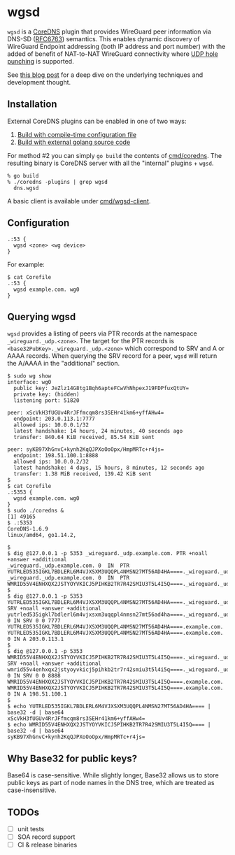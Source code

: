 # wgsd
`wgsd` is a [CoreDNS](https://github.com/coredns/coredns) plugin that provides WireGuard peer information via DNS-SD ([RFC6763](https://tools.ietf.org/html/rfc6763)) semantics. This enables dynamic discovery of WireGuard Endpoint addressing (both IP address and port number) with the added of benefit of NAT-to-NAT WireGuard connectivity where [UDP hole punching](https://en.wikipedia.org/wiki/UDP_hole_punching) is supported.

See [this blog post](https://www.jordanwhited.com/posts/wireguard-endpoint-discovery-nat-traversal/) for a deep dive on the underlying techniques and development thought.

## Installation
External CoreDNS plugins can be enabled in one of two ways:

1. [Build with compile-time configuration file](https://coredns.io/2017/07/25/compile-time-enabling-or-disabling-plugins/#build-with-compile-time-configuration-file)
2. [Build with external golang source code](https://coredns.io/2017/07/25/compile-time-enabling-or-disabling-plugins/#build-with-external-golang-source-code)

For method #2 you can simply `go build` the contents of [cmd/coredns](cmd/coredns). The resulting binary is CoreDNS server with all the "internal" plugins + `wgsd`.

```
% go build
% ./coredns -plugins | grep wgsd
  dns.wgsd
```

A basic client is available under [cmd/wgsd-client](cmd/wgsd-client).

## Configuration

```
.:53 {
  wgsd <zone> <wg device>
}
```

For example:
```
$ cat Corefile
.:53 {
  wgsd example.com. wg0
}
```

## Querying wgsd

`wgsd` provides a listing of peers via PTR records at the namespace `_wireguard._udp.<zone>`. The target for the PTR records is `<base32PubKey>._wireguard._udp.<zone>` which correspond to SRV and A or AAAA records. When querying the SRV record for a peer, `wgsd` will return the A/AAAA in the "additional" section.

```
$ sudo wg show
interface: wg0
  public key: JeZlz14G8tg1Bqh6apteFCwVhNhpexJ19FDPfuxQtUY=
  private key: (hidden)
  listening port: 51820

peer: xScVkH3fUGUv4RrJFfmcqm8rs3SEHr41km6+yffAHw4=
  endpoint: 203.0.113.1:7777
  allowed ips: 10.0.0.1/32
  latest handshake: 14 hours, 24 minutes, 40 seconds ago
  transfer: 840.64 KiB received, 85.54 KiB sent

peer: syKB97XhGnvC+kynh2KqQJPXoOoOpx/HmpMRTc+r4js=
  endpoint: 198.51.100.1:8888
  allowed ips: 10.0.0.2/32
  latest handshake: 4 days, 15 hours, 8 minutes, 12 seconds ago
  transfer: 1.38 MiB received, 139.42 KiB sent
$
$ cat Corefile
.:5353 {
  wgsd example.com. wg0
}
$ sudo ./coredns &
[1] 49165
$ .:5353
CoreDNS-1.6.9
linux/amd64, go1.14.2,

$
$ dig @127.0.0.1 -p 5353 _wireguard._udp.example.com. PTR +noall +answer +additional
_wireguard._udp.example.com. 0	IN	PTR	YUTRLED535IGKL7BDLERL6M4VJXSXM3UQQPL4NMSN27MT56AD4HA====._wireguard._udp.example.com.
_wireguard._udp.example.com. 0	IN	PTR	WMRID55V4ENHXQX2JSTYOYVKICJ5PIHKB2TR7R42SMIU3T5L4I5Q====._wireguard._udp.example.com.
$
$ dig @127.0.0.1 -p 5353 YUTRLED535IGKL7BDLERL6M4VJXSXM3UQQPL4NMSN27MT56AD4HA====._wireguard._udp.example.com. SRV +noall +answer +additional
yutrled535igkl7bdlerl6m4vjxsxm3uqqpl4nmsn27mt56ad4ha====._wireguard._udp.example.com. 0	IN SRV 0 0 7777 YUTRLED535IGKL7BDLERL6M4VJXSXM3UQQPL4NMSN27MT56AD4HA====.example.com.
YUTRLED535IGKL7BDLERL6M4VJXSXM3UQQPL4NMSN27MT56AD4HA====.example.com. 0	IN A 203.0.113.1
$
$ dig @127.0.0.1 -p 5353 WMRID55V4ENHXQX2JSTYOYVKICJ5PIHKB2TR7R42SMIU3T5L4I5Q====._wireguard._udp.example.com. SRV +noall +answer +additional
wmrid55v4enhxqx2jstyoyvkicj5pihkb2tr7r42smiu3t5l4i5q====._wireguard._udp.example.com. 0	IN SRV 0 0 8888 WMRID55V4ENHXQX2JSTYOYVKICJ5PIHKB2TR7R42SMIU3T5L4I5Q====.example.com.
WMRID55V4ENHXQX2JSTYOYVKICJ5PIHKB2TR7R42SMIU3T5L4I5Q====.example.com. 0	IN A 198.51.100.1
$
$ echo YUTRLED535IGKL7BDLERL6M4VJXSXM3UQQPL4NMSN27MT56AD4HA==== | base32 -d | base64
xScVkH3fUGUv4RrJFfmcqm8rs3SEHr41km6+yffAHw4=
$ echo WMRID55V4ENHXQX2JSTYOYVKICJ5PIHKB2TR7R42SMIU3T5L4I5Q==== | base32 -d | base64
syKB97XhGnvC+kynh2KqQJPXoOoOpx/HmpMRTc+r4js=
```

## Why Base32 for public keys?
Base64 is case-sensitive. While slightly longer, Base32 allows us to store public keys as part of node names in the DNS tree, which are treated as case-insensitive.

## TODOs
- [ ] unit tests
- [ ] SOA record support
- [ ] CI & release binaries